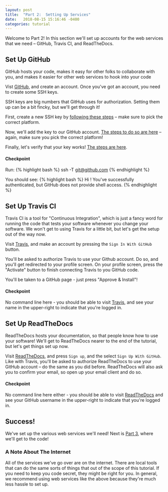 ```yaml
---
layout: post
title:  "Part 2:  Setting Up Services"
date:   2018-08-15 15:16:46 -0400
categories: tutorial
---
```


Welcome to Part 2!  In this section we'll set up accounts for the web services that we need – GitHub, Travis CI, and ReadTheDocs.  


## Set Up GitHub
GitHub hosts your code, makes it easy for other folks to collaborate with you, and makes it easier for other web services to hook into your code

Vist [GitHub][github-main], and create an account.  Once you've got an account, you need to create some SSH keys.

SSH keys are big numbers that GitHub uses for authorization.  Setting them up can be a bit fincky, but we'll get through it!

First, create a new SSH key by [following these steps][github-ssh-1] – make sure to pick the correct platform.

Now, we'll add the key to our GitHub account.  [The steps to do so are here][github-ssh-2] – again, make sure you pick the correct platform!

Finally, let's verify that your key works!  [The steps are here][github-ssh-3].

#### Checkpoint

Run:
{% highlight bash %}
ssh -T git@github.com
{% endhighlight %}

You should see:
{% highlight bash %}
Hi <your-username>! You've successfully authenticated, but GitHub does not provide shell access.
{% endhighlight %}


## Set Up Travis CI
Travis CI is a tool for "Continuous Integration", which is just a fancy word for running the code that tests your software whenever you change your software.
We won't get to using Travis for a little bit, but let's get the setup out of the way now.

Visit [Travis][travis-main], and make an account by pressing the `Sign In With GitHub` button.

You'll be asked to authorize Travis to use your Github account.  Do so, and you'll get redirected to your profile screen.  On your profile screen, press the "Activate" button to finish connecting Travis to you GitHub code.

You'll be taken to a GitHub page - just press "Approve & Install"!

#### Checkpoint

No command line here - you should be able to visit [Travis][travis-main], and see your name in the upper-right to indicate that you're logged in.


## Set Up ReadTheDocs
ReadTheDocs hosts your documentation, so that people know how to use your software!  We'll get to ReadTheDocs nearer to the end of the tutorial, but let's get things set up now.

Visit [ReadTheDocs][readthedocs-main], and press `Sign up`, and the select `Sign Up With GitHub`.  Like with Travis, you'll be asked to authorize ReadTheDocs to use your GitHub account – do the same as you did before.
ReadTheDocs will also ask you to confirm your email, so open up your email client and do so.

#### Checkpoint

No command line here either - you should be able to visit [ReadTheDocs][readthedocs-main] and see your GitHub username in the upper-right to indicate that you're logged in.

## Success!

We've set up the various web services we'll need!  Next is [Part 3][tutorial-part-3], where we'll get to the code!

### A Note About The Internet

All of the services we've go over are on the internet.  There are local tools that can do the same sorts of things that out of the scope of this tutorial.
If you need to keep you code secret, they might be right for you.  In general, we recommend using web services like the above because they're much less hassle to set up.

[python-download]: https://www.python.org/downloads
[github-main]: https://github.com
[github-ssh-1]: https://help.github.com/articles/generating-a-new-ssh-key-and-adding-it-to-the-ssh-agent 
[github-ssh-2]: https://help.github.com/articles/adding-a-new-ssh-key-to-your-github-account
[github-ssh-3]: https://help.github.com/articles/testing-your-ssh-connection
[travis-main]: https://travis-ci.org
[readthedocs-main]: https://readthedocs.org
[tutorial-part-3]: https://bmcfee.github.io/shablona/tutorial/2018/08/14/part-3.html 


